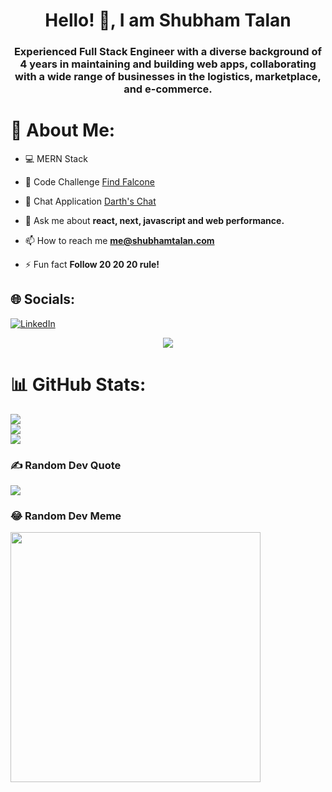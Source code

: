<h1 align="center">Hello! 👋, I am Shubham Talan</h1>
<h3 align="center">Experienced Full Stack Engineer with a diverse background of 4 years in maintaining and building web apps, collaborating with a wide range of businesses in the logistics, marketplace, and e-commerce.</h3>

# 💫 About Me:

- 💻 MERN Stack

- 👑 Code Challenge [Find Falcone](https://find-falcone.shubhamtalan.com)

- 💬 Chat Application [Darth's Chat](http://chat-app.shubhamtalan.com/)

- 💬 Ask me about **react, next, javascript and web performance.**

- 📫 How to reach me **me@shubhamtalan.com**

- ⚡ Fun fact **Follow 20 20 20 rule!**


## 🌐 Socials:
[![LinkedIn](https://img.shields.io/badge/LinkedIn-%230077B5.svg?logo=linkedin&logoColor=white)](https://linkedin.com/in/shubhamtalan) 

<p align="center">
  <a href="https://skillicons.dev">
    <img src="https://skillicons.dev/icons?i=nextjs,react,ts,js,html,CSS,webpack,nodejs,express,mongodb,nginx,docker,aws,sass,tailwind,git" />
  </a>
</p>

# 📊 GitHub Stats:
![](https://github-readme-stats.vercel.app/api?username=shubhamtalan996&theme=kacho_ga&hide_border=false&include_all_commits=true&count_private=true)<br/>
![](https://github-readme-streak-stats.herokuapp.com/?user=shubhamtalan996&theme=kacho_ga&hide_border=false)<br/>
![](https://github-readme-stats.vercel.app/api/top-langs/?username=shubhamtalan996&theme=kacho_ga&hide_border=false&include_all_commits=true&count_private=true&layout=compact)

### ✍️ Random Dev Quote
![](https://quotes-github-readme.vercel.app/api?type=horizontal&theme=radical)

### 😂 Random Dev Meme
<img src='https://randommeme-five.vercel.app/' style="height: 400px;"/>

<!-- Proudly created with GPRM ( https://gprm.itsvg.in ) -->
